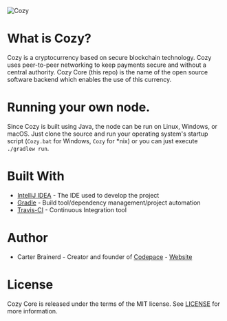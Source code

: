 ![Cozy](https://github.com/cbrnrd/Cozy/blob/master/img/MAIN_IMG_AND_LOGO.png)

# What is Cozy?
Cozy is a cryptocurrency based on secure blockchain technology. Cozy uses peer-to-peer networking to keep payments secure and without a central authority. Cozy Core (this repo) is the name of the open source software backend which enables the use of this currency.

# Running your own node.
Since Cozy is built using Java, the node can be run on Linux, Windows, or macOS. Just clone the source and run your operating system's startup script
(`Cozy.bat` for Windows, `Cozy` for *nix) or you can just execute `./gradlew run`.
# Built With
- [IntelliJ IDEA](https://www.jetbrains.com/idea/) - The IDE used to develop the project
- [Gradle](https://gradle.org/) - Build tool/dependency management/project automation
- [Travis-CI](https://travis-ci.org/) - Continuous Integration tool

# Author
- Carter Brainerd - Creator and founder of [Codepace](codepace.io) - [Website](carterbrainerd.me)

# License
Cozy Core is released under the terms of the MIT license. See [LICENSE](https://github.com/cbrnrd/Cozy/blob/master/LICENSE) for more information.
